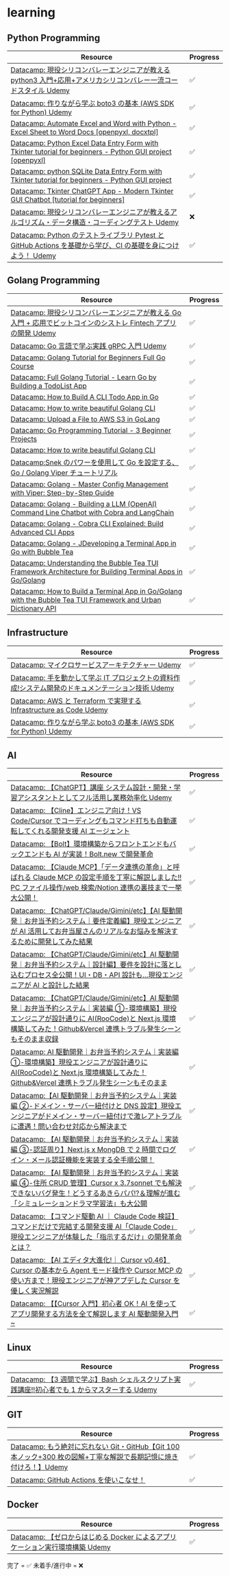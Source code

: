 # learning

## Python Programming

| Resource                                                                                                                                                       | Progress |
| -------------------------------------------------------------------------------------------------------------------------------------------------------------- | -------- |
| [Datacamp: 現役シリコンバレーエンジニアが教える python3 入門+応用+アメリカシリコンバレー一流コードスタイル Udemy](https://www.udemy.com)                       | ✅       |
| [Datacamp: 作りながら学ぶ boto3 の基本 (AWS SDK for Python) Udemy](https://www.udemy.com)                                                                      | ✅       |
| [Datacamp: Automate Excel and Word with Python - Excel Sheet to Word Docs [openpyxl, docxtpl]](https://youtu.be/6A-S91rqBho?si=au6UXWrHcSy-2Lq4)               | ✅       |
| [Datacamp: Python Excel Data Entry Form with Tkinter tutorial for beginners - Python GUI project [openpyxl]](https://youtu.be/fvIThtPt6Nc?si=vrLDAbTyriDRplGy) | ✅       |
| [Datacamp: python SQLite Data Entry Form with Tkinter tutorial for beginners - Python GUI project](https://youtu.be/gdDI_GhIRGo?si=u0PZtOq8k-YzwbVL)           | ✅       |
| [Datacamp: Tkinter ChatGPT App - Modern Tkinter GUI Chatbot [tutorial for beginners]](https://youtu.be/aRJXC8hJvrc?si=U13KpQx67WLycTHv)                        |✅        |
| [Datacamp: 現役シリコンバレーエンジニアが教えるアルゴリズム・データ構造・コーディングテスト Udemy](https://www.udemy.com)                                      | ❌       |
| [Datacamp: Python のテストライブラリ Pytest と GitHub Actions を基礎から学び、CI の基礎を身につけよう！ Udemy](https://www.udemy.com)                          |   ✅     |

## Golang Programming

| Resource                                                                                                                                                          | Progress |
| ----------------------------------------------------------------------------------------------------------------------------------------------------------------- | -------- |
| [Datacamp: 現役シリコンバレーエンジニアが教える Go 入門 + 応用でビットコインのシストレ Fintech アプリの開発 Udemy](https://www.udemy.com)                         | ✅       |
| [Datacamp: Go 言語で学ぶ実践 gRPC 入門 Udemy](https://www.udemy.com)                                                                                              | ✅       |
| [Datacamp: Golang Tutorial for Beginners Full Go Course](https://youtu.be/yyUHQIec83I?si=Rb2fWX90ExmXXlXt)                                                        | ✅       |
| [Datacamp: Full Golang Tutorial - Learn Go by Building a TodoList App](https://youtu.be/XCZWyN9ZbEQ?si=6P26H8X9GB6rkW6C)                                          | ✅       |
| [Datacamp: How to Build A CLI Todo App in Go](https://youtu.be/g16Zf0KQEWI?si=aeqsmdD4VWc_dxZ_)                                                                   | ✅       |
| [Datacamp: How to write beautiful Golang CLI](https://youtu.be/SSRIn5DAmyw?si=dSYZc32YJO4fy4yW)                                                                   | ✅       |
| [Datacamp: Upload a File to AWS S3 in GoLang](https://youtu.be/hNNB59bQDJ0?si=aoIJEWsuMv2N6Nma)                                                                   | ✅       |
| [Datacamp: Go Programming Tutorial - 3 Beginner Projects](https://youtu.be/k_V5VvYSlS4?si=D8wtGUVp4q65MStH)                                                       | ✅       |
| [Datacamp: How to write beautiful Golang CLI](https://youtu.be/SSRIn5DAmyw?si=ZyQUY6zl472RtNBI)                                                                   | ✅       |
| [Datacamp:Snek のパワーを使用して Go を設定する、Go / Golang Viper チュートリアル](https://youtu.be/ggxGznvdKMo?si=Pw0RglB3WJ6VM8bm)                              | ✅       |
| [Datacamp: Golang - Master Config Management with Viper: Step-by-Step Guide](https://youtu.be/YbKsmFzAPSQ?si=QdXeaTtYrl4XUPub)                                    | ✅       |
| [Datacamp: Golang - Building a LLM (OpenAI) Command Line Chatbot with Cobra and LangChain](https://youtu.be/eoLnbIyhjPs?si=VxoBuJEo3SJHpUz6)                      | ✅       |
| [Datacamp: Golang - Cobra CLI Explained: Build Advanced CLI Apps](https://youtu.be/WlStlWsEl70?si=LLQMIaGoo8sZPEi3)                                               | ✅       |
| [Datacamp: Golang - JDeveloping a Terminal App in Go with Bubble Tea](https://youtu.be/_gzypL-Qv-g?si=8W80Zv-sCY-3Dr4r)                                           | ✅       |
| [Datacamp: Understanding the Bubble Tea TUI Framework Architecture for Building Terminal Apps in Go/Golang](https://youtu.be/ERaZi0YvBRs?si=C4s2E8dKk904woEv)     | ✅       |
| [Datacamp: How to Build a Terminal App in Go/Golang with the Bubble Tea TUI Framework and Urban Dictionary API](https://youtu.be/DEeFnVj3cv8?si=fu01d8_7IaU1iZql) | ✅       |

## Infrastructure

| Resource                                                                                                                   | Progress |
| -------------------------------------------------------------------------------------------------------------------------- | -------- |
| [Datacamp: マイクロサービスアーキテクチャー Udemy](https://www.udemy.com)                                                  | ✅       |
| [Datacamp: 手を動かして学ぶ IT プロジェクトの資料作成!システム開発のドキュメンテーション技術 Udemy](https://www.udemy.com) | ✅       |
| [Datacamp: AWS と Terraform で実現する Infrastructure as Code Udemy](https://www.udemy.com)                                | ✅       |
| [Datacamp: 作りながら学ぶ boto3 の基本 (AWS SDK for Python) Udemy](https://www.udemy.com)                                  | ✅       |

## AI

| Resource                                                                                                                                                                                                                                                             | Progress |
| -------------------------------------------------------------------------------------------------------------------------------------------------------------------------------------------------------------------------------------------------------------------- | -------- |
| [Datacamp: 【ChatGPT】講座 システム設計・開発・学習アシスタントとしてフル活用し業務効率化 Udemy](https://www.udemy.com)                                                                                                                                              | ✅       |
| [Datacamp: 【Cline】エンジニア向け！VS Code/Cursor でコーディングもコマンド打ちも自動運転してくれる開発支援 AI エージェント](https://youtu.be/Wsx_9-hpjd8?si=CdEM7w7bfW4yC4Pg)                                                                                       | ✅       |
| [Datacamp: 【Bolt】環境構築からフロントエンドもバックエンドも AI が実装！Bolt.new で開発革命](https://youtu.be/0Ek01Smn7IU?si=LempDavoGKzFHQi6)                                                                                                                      | ✅       |
| [Datacamp: 【Claude MCP】「データ連携の革命」と呼ばれる Claude MCP の設定手順を丁寧に解説しました!! PC ファイル操作/web 検索/Notion 連携の裏技まで一挙大公開！](https://youtu.be/34HnxzPLaiE?si=0HsLknE9aS9QgWpo)                                                    | ✅       |
| [Datacamp: 【ChatGPT/Claude/Gimini/etc】【AI 駆動開発｜お弁当予約システム｜要件定義編】現役エンジニアが AI 活用してお弁当屋さんのリアルなお悩みを解決するために開発してみた結果](https://youtu.be/CdE5w4raJ6c?si=JuJ1H2FealWan5CE)                                   | ✅       |
| [Datacamp: 【ChatGPT/Claude/Gimini/etc】AI 駆動開発｜お弁当予約システム｜設計編】要件を設計に落とし込むプロセス全公開！UI・DB・API 設計も…現役エンジニアが AI と設計した結果](https://youtu.be/wLzeSK1MNks?si=dYfgrDIZnrHEfjS3)                                      | ✅       |
| [Datacamp: 【ChatGPT/Claude/Gimini/etc】AI 駆動開発｜お弁当予約システム｜実装編 ①-環境構築】現役エンジニアが設計通りに AI(RooCode)と Next.js 環境構築してみた！Github&Vercel 連携トラブル発生シーンもそのまま収録](https://youtu.be/k5tg_sPxIjE?si=53qTmwsGgwX7MNft) | ✅       |
| [Datacamp: AI 駆動開発｜お弁当予約システム｜実装編 ①-環境構築】現役エンジニアが設計通りに AI(RooCode)と Next.js 環境構築してみた！Github&Vercel 連携トラブル発生シーンもそのまま](https://youtu.be/k5tg_sPxIjE?si=EJhojKCTZWnAbC7-)                                  | ✅       |
| [Datacamp:【AI 駆動開発｜お弁当予約システム｜実装編 ②-ドメイン・サーバー紐付けと DNS 設定】現役エンジニアがドメイン・サーバー紐付けで激レアトラブルに遭遇！問い合わせ対応から解決まで](https://youtu.be/cXj1hknCe7w?si=FQMPRKpyNqC1DJM7)                             | ✅       |
| [Datacamp: 【AI 駆動開発｜お弁当予約システム｜実装編 ③-認証周り】Next.js x MongDB で 2 時間でログイン・メール認証機能を実装する全手順公開！](https://youtu.be/tEEwFCAw-kw?si=XM21aqN1ozxypk9d)                                                                       | ✅       |
| [Datacamp: 【AI 駆動開発｜お弁当予約システム｜実装編 ④-住所 CRUD 管理】Cursor x 3.7sonnet でも解決できないバグ発生！どうするあきらパパ!?＆理解が進む「シミュレーションドラマ学習法」も大公開](https://youtu.be/5-jskFaNsiA?si=TO1Hg7ltT2rijmNR)                      | ✅       |
| [Datacamp: 【コマンド駆動 AI ｜ Claude Code 検証】コマンドだけで完結する開発支援 AI「Claude Code」現役エンジニアが体験した「指示するだけ」の開発革命とは？](https://youtu.be/YdrVwhvijMA?si=cwsuCM0Sl6XxE_I8)                                                        | ✅       |
| [Datacamp: 【AI エディタ大進化!｜ Cursor v0.46】Cursor の基本から Agent モード操作や Cursor MCP の使い方まで！現役エンジニアが神アプデした Cursor を優しく実況解説](https://youtu.be/qPZqNjBdL2A?si=0FR6PHAeFrNDfjtt)                                                | ✅       |
| [Datacamp: 【【Cursor 入門】初心者 OK！AI を使ってアプリ開発する方法を全て解説します AI 駆動開発入門~](https://youtu.be/rAsovLKXCXo?si=2idk8vXeHXtdPItn)                                                                                                             | ✅       |

## Linux

| Resource                                                                                                              | Progress |
| --------------------------------------------------------------------------------------------------------------------- | -------- |
| [Datacamp: 【3 週間で学ぶ】Bash シェルスクリプト実践講座!!初心者でも 1 からマスターする Udemy](https://www.udemy.com) | ✅       |

## GIT

| Resource                                                                                                                                   | Progress |
| ------------------------------------------------------------------------------------------------------------------------------------------ | -------- |
| [Datacamp: もう絶対に忘れない Git・GitHub【Git 100 本ノック+300 枚の図解+丁寧な解説で長期記憶に焼き付けろ！】Udemy](https://www.udemy.com) | ✅       |
| [Datacamp: GitHub Actions を使いこなせ！](https://youtu.be/sx-aIgP2S00?si=qNoQ0gafEkpcRZS2)                                                | ✅       |

## Docker

| Resource                                                                                              | Progress |
| ----------------------------------------------------------------------------------------------------- | -------- |
| [Datacamp: 【ゼロからはじめる Docker によるアプリケーション実行環境構築 Udemy](https://www.udemy.com) | ✅       |

完了 = ✅
未着手/進行中 = ❌
